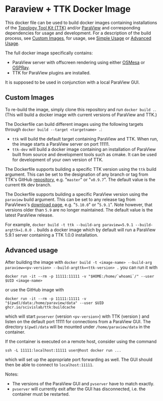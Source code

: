 # Paraview + TTK Docker Image

This docker file can be used to build docker images containing installations of the [Topology Tool Kit (TTK)](http://topology-tool-kit.github.io) and/or [ParaView](http://www.paraview.org) and corresponding dependencies for usage and development. For a description of the build process, see [Custom Images](##custom-images), for usage, see [Simple Usage](##simple-usage) or [Advanced Usage](##advanced-usage).

The full docker image specifically contains:

- ParaView server with offscreen rendering using either [OSMesa](http://www.mesa3d.org/osmesa.html) or [OSPRay](http://www.ospray.org).
- TTK for ParaView plugins are installed.

It is supposed to be used in conjunction with a local ParaView GUI.

<!---
## Simple usage

To run Kitware's binary distribution of ParaView with TTK's docker, simply run:

```
./runParaViewTTKDocker.sh <Path to ParaView binary (version 5.6.1)> [<Standard ParaView arguments (state files, data, etc.)>]
```

To run a python script which uses TTK, simply run:

```
./runTTKPythonDocker.sh [<Standard pvpython arguments: Python script, data, etc. ABSOLUTE PATHS ONLY)>]
```
--->

## Custom Images

To re-build the image, simply clone this repository and run `docker build .`. (This will build a docker image with current versions of ParaView and TTK.)

The Dockerfile can build different images using the following targets through `docker build --target <targetname> .`:
- `ttk` will build the default target containing ParaView and TTK. When run, the image starts a ParaView server on port 11111.
- `ttk-dev` will build a docker image containing an installation of ParaView built from source and development tools such as cmake. It can be used for development of your own version of TTK.

The Dockerfile supports building a specific TTK version using the `ttk` build argument. This can be set to the designation of any branch or tag from TTK's GitHub [repository](https://github.com/topology-tool-kit/ttk), e.g. "`master`" or "`v0.9.7`". The default value is the current ttk dev branch.

The Dockerfile supports building a specific ParaView version using the `paraview` build argument. This can be set to any release tag from ParaViews's [download page](https://www.paraview.org/download/), e.g. "`5.10.0`" or "`5.9.1`". Note however, that versions older than `5.9` are no longer maintained. The default value is the latest ParaView release.

For example, `docker build -t ttk --build-arg paraview=5.9.1 --build-argttk=1.0.0 .` builds a docker image which by default will run a ParaView 5.9.1 server containing a TTK 1.0.0 installation.

## Advanced usage

After building the image with `docker build -t <image-name> --build-arg paraview=<pv-version> --build-argttk=<ttk-version> .` you can run it with
```
docker run -it --rm -p 11111:11111 -v "$HOME:/home/`whoami`/" --user $UID <image-name>
```
or use the GitHub image with 
```
docker run -it --rm -p 11111:11111 -v "$(pwd)/data:/home/paraview/data" --user $UID ghcr.io/scivislab/ttk:buildcache
```

which will start `pvserver` (version `<pv-version>`) with TTK (version <ttk-version>) and listen on the default port 11111 for connections from a ParaView GUI. The directory `$(pwd)/data` will be mounted under `/home/paraview/data` in the container.

If the container is executed on a remote host, consider using the command
```
ssh -L 11111:localhost:11111 user@host docker run ...
```
which will set up the appropriate port forwarding as well. The GUI should then be able to connect to `localhost:11111`.

Notes:
- The versions of the ParaView GUI and `pvserver` have to match exactly.
- `pvserver` will currently exit after the GUI has disconnected, i.e. the container must be restarted.
